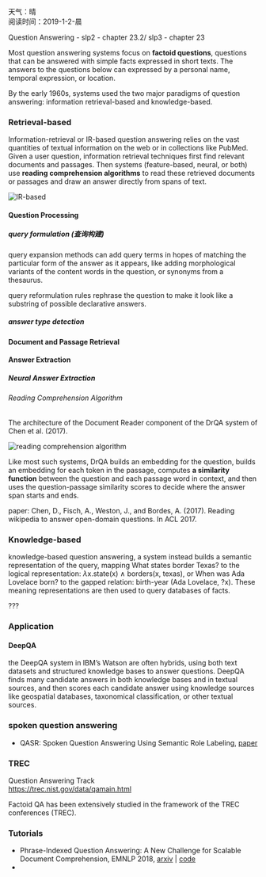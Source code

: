 天气：晴  
阅读时间：2019-1-2-晨<br>

Question Answering - slp2 - chapter 23.2/ slp3 - chapter 23

Most question answering systems focus on **factoid questions**, questions that can be answered with simple facts expressed in short texts. The answers to the questions below can expressed by a personal name, temporal expression, or location.

By the early 1960s, systems used the two major paradigms of question answering: information retrieval-based and knowledge-based.

### Retrieval-based

Information-retrieval or IR-based question answering relies on the vast quantities of textual information on the web or in collections like PubMed. Given a user question, information retrieval techniques first find relevant documents and passages. Then systems (feature-based, neural, or both) use **reading comprehension algorithms** to read these retrieved documents or passages and draw an answer directly from spans of text.

![IR-based](https://github.com/bifeng/daily_book_notes/raw/master/resource/IR-based_factoid_question_answering.png)

#### Question Processing

##### query formulation (查询构建)

query expansion methods can add query terms in hopes of matching the particular form of the answer as it appears, like adding morphological variants of the content words in the question, or synonyms from a thesaurus.

query reformulation rules rephrase the question to make it look like a substring of possible declarative answers.

##### answer type detection

#### Document and Passage Retrieval

#### Answer Extraction

##### Neural Answer Extraction

###### Reading Comprehension Algorithm

The architecture of the Document Reader component of the DrQA system of Chen et al. (2017).

![reading comprehension algorithm](https://github.com/bifeng/daily_book_notes/raw/master/resource/reading_comprehension_algorithm_chen_2017.png)

Like most such systems, DrQA builds an embedding for the question, builds an embedding for each token in the passage, computes **a similarity function** between the question and each passage word in context, and then uses the question-passage similarity scores to decide where the answer span starts and ends.

paper: Chen, D., Fisch, A., Weston, J., and Bordes, A. (2017). Reading wikipedia to answer open-domain questions. In ACL 2017.

### Knowledge-based

knowledge-based question answering, a system instead builds a semantic representation of the query, mapping What states border Texas? to the logical representation: $\lambda$x.state(x) $\wedge$ borders(x, texas), or When was Ada Lovelace born? to the gapped relation: birth-year (Ada Lovelace, ?x). These meaning representations are then used to query databases of facts.

???



### Application

#### DeepQA

the DeepQA system in IBM’s Watson are
often hybrids, using both text datasets and structured knowledge bases to answer
questions. DeepQA finds many candidate answers in both knowledge bases and in
textual sources, and then scores each candidate answer using knowledge sources like
geospatial databases, taxonomical classification, or other textual sources.



### spoken question answering

- QASR: Spoken Question Answering Using Semantic Role Labeling, [paper](http://www.cs.columbia.edu/~sstoyanchev/papers/Stenchikova_Tur_QASR_ASRU05-demo.pdf)



### TREC

Question Answering Track<br>https://trec.nist.gov/data/qamain.html

Factoid QA has been extensively studied in the framework of the TREC conferences
(TREC).



### Tutorials

+  Phrase-Indexed Question Answering: A New Challenge for Scalable Document Comprehension, EMNLP 2018, [arxiv](https://arxiv.org/abs/1804.07726) | [code](https://github.com/uwnlp/piqa)
+ 



